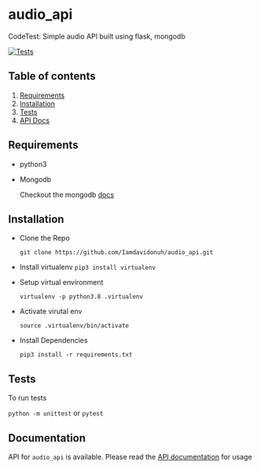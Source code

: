 # audio_api

CodeTest: Simple audio API built using flask, mongodb

[![Tests](https://github.com/Iamdavidonuh/audio_api/actions/workflows/test.yml/badge.svg)](https://github.com/Iamdavidonuh/audio_api/actions/workflows/test.yml)

## Table of contents

1. [Requirements](#Requirements)
2. [Installation](#Installation)
3. [Tests](#Tests)
4. [API Docs](#Documentation)

## Requirements

- python3

- Mongodb

    Checkout the mongodb [docs](https://docs.mongodb.com/manual/installation/)

## Installation

- Clone the Repo

    `git clone https://github.com/Iamdavidonuh/audio_api.git`

- Install virtualenv
```pip3 install virtualenv```

- Setup virtual environment

    ``` virtualenv -p python3.8 .virtualenv ```

- Activate virutal env

    ```source .virtualenv/bin/activate```
- Install Dependencies

    `pip3 install -r requirements.txt`

## Tests

To run tests

`python -m unittest` or `pytest`

## Documentation

API for `audio_api` is available. Please read the [API documentation](https://documenter.getpostman.com/view/12388070/Tz5jf1Na) for usage
